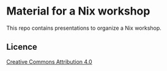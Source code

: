 # Material for a Nix workshop

This repo contains presentations to organize a Nix workshop.

## Licence
[Creative Commons Attribution 4.0](https://creativecommons.org/licenses/by/4.0/)
